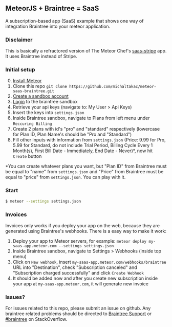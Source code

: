 MeteorJS + Braintree = SaaS
---

A subscription-based app (SaaS) example that shows one way of integration Braintree into your meteor application.

### Disclaimer

This is basically a refractored version of The Meteor Chef's [saas-stripe](https://github.com/themeteorchef/saas-stripe) app. It uses Braintree instead of Stripe. 

### Initial setup

0. [Install Meteor](https://www.meteor.com/install)
1. Clone this repo `git clone https://github.com/michaltakac/meteor-saas-braintree.git`
2. [Create a sandbox account](https://www.braintreepayments.com/get-started)
3. [Login](https://sandbox.braintreegateway.com/login) to the braintree sandbox
4. Retrieve your api keys (navigate to: My User > Api Keys)
5. Insert the keys into `settings.json`
6. Inside Braintree sandbox, navigate to Plans from left menu under `Reccuring Billing` 
7. Create 2 plans with id's "pro" and "standard" respectively (lowercase for Plan ID, Plan Name's should be "Pro and "Standard") 
8. Fill other inputs with information from `settings.json` (Price: 9.99 for Pro, 5.99 for Standard, do not include Trial Period, Billing Cycle Every 1 Month(s), First Bill Date - Immediately, End Date - Never)*, now hit `Create` button

*You can create whatever plans you want, but "Plan ID" from Braintree must be equal to "name" from `settings.json` and "Price" from Braintree must be equal to "price" from `settings.json`. You can play with it.

### Start

```bash
$ meteor --settings settings.json
```
### Invoices

Invoices only works if you deploy your app on the web, because they are generated using Braintree's webhooks. There is a easy way to make it work:

1. Deploy your app to Meteor servers, for example: 
`meteor deploy my-saas-app.meteor.com --settings settings.json`
2. Inside Braintree sandbox, navigate to Settings > Webhooks (inside top menu)
3. Click on `New webhook`, insert `my-saas-app.meteor.com/webhooks/braintree` URL into "Destination", check "Subscription canceled" and "Subscription charged successfully" and click `Create Webhook`
4. It should be added now and after you create new subscription inside your app at `my-saas-app.meteor.com`, it will generate new invoice

### Issues?

For issues related to this repo, please submit an issue on github.
Any braintree related problems should be directed to [Braintree Support](https://support.braintreepayments.com/) or [#braintree](http://stackoverflow.com/questions/tagged/braintree) on StackOverflow.
